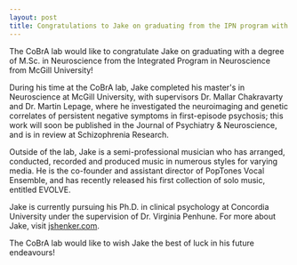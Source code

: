 ```yaml
---
layout: post
title: Congratulations to Jake on graduating from the IPN program with a M.Sc. in Neuroscience!
---
```


The CoBrA lab would like to congratulate Jake on graduating with a degree of M.Sc. in Neuroscience from the Integrated Program in Neuroscience from McGill University!

During his time at the CoBrA lab, Jake completed his master's in Neuroscience at McGill University, with supervisors Dr. Mallar Chakravarty and Dr. Martin Lepage, where he investigated the neuroimaging and genetic correlates of persistent negative symptoms in first-episode psychosis; this work will soon be published in the Journal of Psychiatry & Neuroscience, and is in review at Schizophrenia Research.

Outside of the lab, Jake is a semi-professional musician who has arranged, conducted, recorded and produced music in numerous styles for varying media. He is the co-founder and assistant director of PopTones Vocal Ensemble, and has recently released his first collection of solo music, entitled EVOLVE.

Jake is currently pursuing his Ph.D. in clinical psychology at Concordia University under the supervision of Dr. Virginia Penhune. For more about Jake, visit [jshenker.com](http://jshenker.com).

The CoBrA lab would like to wish Jake the best of luck in his future endeavours!
